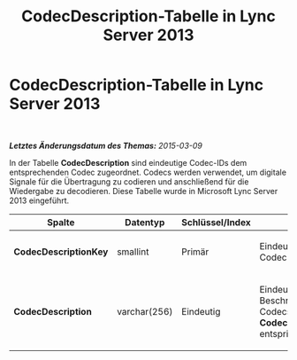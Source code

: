 ﻿---
title: CodecDescription-Tabelle in Lync Server 2013
TOCTitle: CodecDescription-Tabelle in Lync Server 2013
ms:assetid: 3598acb8-7ea6-4748-8417-149c971c32a2
ms:mtpsurl: https://technet.microsoft.com/de-de/library/JJ204797(v=OCS.15)
ms:contentKeyID: 49293645
ms.date: 05/19/2016
mtps_version: v=OCS.15
ms.translationtype: HT
---

# CodecDescription-Tabelle in Lync Server 2013

 

_**Letztes Änderungsdatum des Themas:** 2015-03-09_

In der Tabelle **CodecDescription** sind eindeutige Codec-IDs dem entsprechenden Codec zugeordnet. Codecs werden verwendet, um digitale Signale für die Übertragung zu codieren und anschließend für die Wiedergabe zu decodieren. Diese Tabelle wurde in Microsoft Lync Server 2013 eingeführt.


<table>
<colgroup>
<col style="width: 25%" />
<col style="width: 25%" />
<col style="width: 25%" />
<col style="width: 25%" />
</colgroup>
<thead>
<tr class="header">
<th><strong>Spalte</strong></th>
<th><strong>Datentyp</strong></th>
<th><strong>Schlüssel/Index</strong></th>
<th><strong>Details</strong></th>
</tr>
</thead>
<tbody>
<tr class="odd">
<td><p><strong>CodecDescriptionKey</strong></p></td>
<td><p>smallint</p></td>
<td><p>Primär</p></td>
<td><p>Eindeutige ID, die dem Codec zugewiesen ist.</p></td>
</tr>
<tr class="even">
<td><p><strong>CodecDescription</strong></p></td>
<td><p>varchar(256)</p></td>
<td><p>Eindeutig</p></td>
<td><p>Eindeutige Beschreibung des Codecs, der dem <strong>CodecDescriptionKey</strong> entspricht.</p></td>
</tr>
</tbody>
</table>

